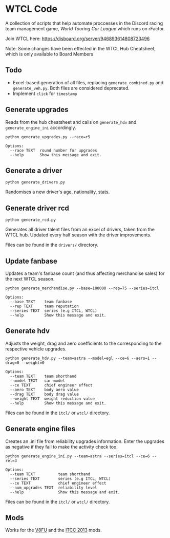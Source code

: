 # WTCL Code

A collection of scripts that help automate proccesses in the Discord racing team management game, _World Touring Car League_ which runs on rFactor.

Join WTCL here:
https://disboard.org/server/946893614808723496

Note: Some changes have been effected in the WTCL Hub Cheatsheet, which is only available to Board Members

## Todo

- Excel-based generation of all files, replacing `generate_combined.py` and `generate_veh.py`. Both files are considered deprecated.
- Implement `click` for `timestamp`

## Generate upgrades

Reads from the hub cheatsheet and calls on `generate_hdv` and `generate_engine_ini` accordingly.

```
python generate_upgrades.py --race=r5
```

```
Options:
  --race TEXT  round number for upgrades
  --help       Show this message and exit.
```

## Generate a driver

```
python generate_drivers.py
```

Randomises a new driver's age, nationality, stats.

## Generate driver rcd

```
python generate_rcd.py
```

Generates all driver talent files from an excel of drivers, taken from the WTCL hub. Updated every half season with the driver improvements.

Files can be found in the `drivers/` directory.

## Update fanbase

Updates a team's fanbase count (and thus affecting merchandise sales) for the next WTCL season.

```
python generate_merchandise.py --base=100000 --rep=75 --series=itcl
```

```
Options:
  --base TEXT    team fanbase
  --rep TEXT     team reputation
  --series TEXT  series (e.g ITCL, WTCL)
  --help         Show this message and exit.
```

## Generate hdv

Adjusts the weight, drag and aero coefficients to the corresponding to the respective vehicle upgrades.

```
python generate_hdv.py --team=astra --model=egl --ce=6 --aero=1 --drag=0 --weight=0
```

```
Options:
  --team TEXT    team shorthand
  --model TEXT   car model
  --ce TEXT      chief engineer effect
  --aero TEXT    body aero value
  --drag TEXT    body drag value
  --weight TEXT  weight reduction value
  --help         Show this message and exit.
```

Files can be found in the `itcl/` or `wtcl/` directory.


## Generate engine files

Creates an .ini file from reliability upgrades information. Enter the upgrades as negative if they fail to make the activity check too.

```
python generate_engine_ini.py --team=astra --series=itcl --ce=6 --rel=3
```

```
Options:
  --team TEXT          team shorthand
  --series TEXT        series (e.g ITCL, WTCL)
  --ce TEXT            chief engineer effect
  --num_upgrades TEXT  reliability level
  --help               Show this message and exit.
```

Files can be found in the `itcl/` or `wtcl/` directory.

## Mods

Works for the [V8FU](https://www.racedepartment.com/downloads/v8factor-unleashed-part-one.49297/) and the [ITCC 2013](https://www.rfactorcentral.com/detail.cfm?ID=ITCC%202013) mods.